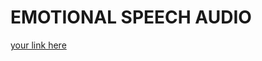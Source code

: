 # EMOTIONAL SPEECH AUDIO 
[your link here](https://www.kaggle.com/uwrfkaggler/ravdess-emotional-speech-audio)
